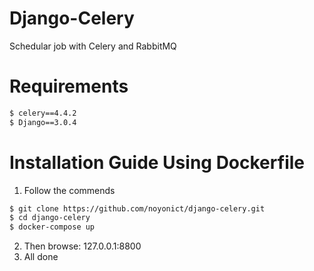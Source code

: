 # Django-Celery
Schedular job with Celery and RabbitMQ

# Requirements
```sh
$ celery==4.4.2
$ Django==3.0.4
```

# Installation Guide Using Dockerfile
1. Follow the commends
```sh
$ git clone https://github.com/noyonict/django-celery.git
$ cd django-celery
$ docker-compose up
```
2. Then browse: 127.0.0.1:8800
4. All done
